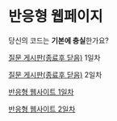 # 반응형 웹페이지

당신의 코드는 **기본에 충실**한가요?

[질문 게시판(종료후 닫음)](http://bit.ly/44OpQeY) 1일차

[질문 게시판(종료후 닫음)](https://bit.ly/45KS3V6) 2일차

[반응형 웹사이트 1일차](./001-반응형%20웹페이지%201일차.md)

[반응형 웹사이트 2일차](./002-반응형%20웹페이지%202일차.md)